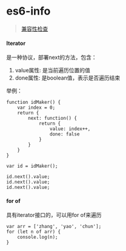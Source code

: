es6-info
========

> [兼容性检查](http://kangax.github.io/compat-table/es6/)

#### Iterator

是一种协议，部署next的方法，包含：

1. value属性: 是当前遍历位置的值
2. done属性: 是boolean值，表示是否遍历结束

举例：

```shell
function idMaker() {
	var index = 0;
	return {
		next: function() {
			return {
				value: index++,
				done: false
			}
		}
	}
}

var id = idMaker();

id.next().value;
id.next().value;
id.next().value;
```


#### for of

具有iterator接口的，可以用for of来遍历


```shell
var arr = ['zhang', 'yao', 'chun'];
for (let n of arr) {
	console.log(n);
}
```









